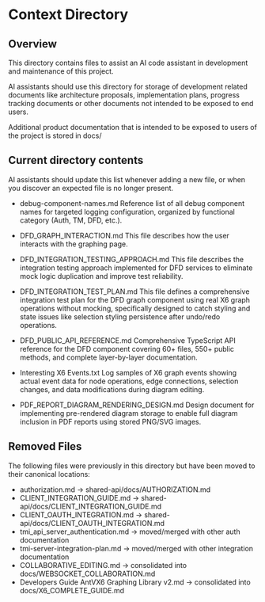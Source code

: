 # Context Directory

## Overview

This directory contains files to assist an AI code assistant in development and maintenance of this project.

AI assistants should use this directory for storage of development related documents like architecture proposals, implementation plans, progress tracking documents or other documents not intended to be exposed to end users.

Additional product documentation that is intended to be exposed to users of the project is stored in docs/

## Current directory contents

AI assistants should update this list whenever adding a new file, or when you discover an expected file is no longer present.

- debug-component-names.md
  Reference list of all debug component names for targeted logging configuration, organized by functional category (Auth, TM, DFD, etc.).

- DFD_GRAPH_INTERACTION.md
  This file describes how the user interacts with the graphing page.

- DFD_INTEGRATION_TESTING_APPROACH.md
  This file describes the integration testing approach implemented for DFD services to eliminate mock logic duplication and improve test reliability.

- DFD_INTEGRATION_TEST_PLAN.md
  This file defines a comprehensive integration test plan for the DFD graph component using real X6 graph operations without mocking, specifically designed to catch styling and state issues like selection styling persistence after undo/redo operations.

- DFD_PUBLIC_API_REFERENCE.md
  Comprehensive TypeScript API reference for the DFD component covering 60+ files, 550+ public methods, and complete layer-by-layer documentation.

- Interesting X6 Events.txt
  Log samples of X6 graph events showing actual event data for node operations, edge connections, selection changes, and data modifications during diagram editing.

- PDF_REPORT_DIAGRAM_RENDERING_DESIGN.md
  Design document for implementing pre-rendered diagram storage to enable full diagram inclusion in PDF reports using stored PNG/SVG images.

## Removed Files

The following files were previously in this directory but have been moved to their canonical locations:

- authorization.md → shared-api/docs/AUTHORIZATION.md
- CLIENT_INTEGRATION_GUIDE.md → shared-api/docs/CLIENT_INTEGRATION_GUIDE.md  
- CLIENT_OAUTH_INTEGRATION.md → shared-api/docs/CLIENT_OAUTH_INTEGRATION.md
- tmi_api_server_authentication.md → moved/merged with other auth documentation
- tmi-server-integration-plan.md → moved/merged with other integration documentation
- COLLABORATIVE_EDITING.md → consolidated into docs/WEBSOCKET_COLLABORATION.md
- Developers Guide AntVX6 Graphing Library v2.md → consolidated into docs/X6_COMPLETE_GUIDE.md
